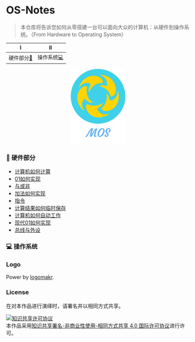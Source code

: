 # OS-Notes

> 本仓库将告诉您如何从零搭建一台可以面向大众的计算机：从硬件到操作系统。（From Hardware to Operating System）

|                       Ⅰ                        |                    Ⅱ                     |
| :--------------------------------------------: | :--------------------------------------: |
| 硬件部分[:floppy_disk:](#floppy_disk-硬件部分) | 操作系统[:computer:](#computer-操作系统) |

<div align="center"> <img src="other/moslogo.png" width="150px"/> </div>



### :floppy_disk: 硬件部分

- [计算机如何计算](https://github.com/ScarboroughCoral/OS-Notes/blob/master/notes/%E8%AE%A1%E7%AE%97%E6%9C%BA%E5%A6%82%E4%BD%95%E8%AE%A1%E7%AE%97.md)
- [01如何实现]()
- [与或非]()
- [加法如何实现]()
- [指令]()
- [计算结果如何临时保存]()
- [计算机如何自动工作]()
- [现代01如何实现]()
- [总线与外设]()

### :computer: 操作系统



### Logo

Power by [logomakr](https://logomakr.com/).
### License
在对本作品进行演绎时，请署名并以相同方式共享。

<a rel="license" href="http://creativecommons.org/licenses/by-nc-sa/4.0/"><img alt="知识共享许可协议" style="border-width:0" src="https://i.creativecommons.org/l/by-nc-sa/4.0/88x31.png" /></a><br />本作品采用<a rel="license" href="http://creativecommons.org/licenses/by-nc-sa/4.0/">知识共享署名-非商业性使用-相同方式共享 4.0 国际许可协议</a>进行许可。
